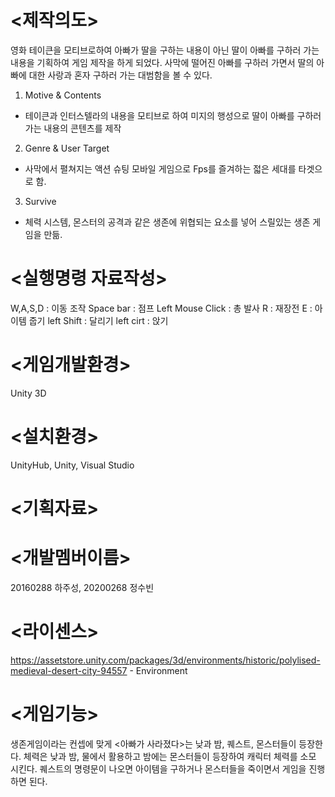 #  <제작의도>

영화 테이큰을 모티브로하여 아빠가 딸을 구하는 내용이 아닌 딸이 아빠를 구하러 가는 내용을 기획하여 게임 제작을 하게 되었다. 사막에 떨어진 아빠를 구하러 가면서 딸의 아빠에 대한 사랑과
혼자 구하러 가는 대범함을 볼 수 있다. 

1. Motive & Contents
- 테이큰과 인터스텔라의 내용을 모티브로 하여 미지의 행성으로 딸이 아빠를 구하러 가는 내용의 콘텐츠를 제작
2. Genre & User Target
- 사막에서 펼쳐지는 액션 슈팅 모바일 게임으로 Fps를 즐겨하는 젋은 세대를 타겟으로 함. 
3.  Survive
- 체력 시스템, 몬스터의 공격과 같은 생존에 위협되는 요소를 넣어 스릴있는 생존 게임을 만듦.


# <실행명령 자료작성>

W,A,S,D : 이동 조작
Space bar : 점프
Left Mouse Click : 총 발사
R : 재장전
E : 아이템 줍기
left Shift : 달리기
left cirt : 앉기


# <게임개발환경> 
Unity 3D

# <설치환경> 
UnityHub, Unity, Visual Studio

# <기획자료> 

# <개발멤버이름> 
20160288 하주성, 20200268 정수빈

# <라이센스> 
https://assetstore.unity.com/packages/3d/environments/historic/polylised-medieval-desert-city-94557 - Environment

# <게임기능>

생존게임이라는 컨셉에 맞게 <아빠가 사라졌다>는 낮과 밤, 퀘스트, 몬스터들이 등장한다. 체력은 낮과 밤, 물에서 활용하고 밤에는 몬스터들이 등장하여 캐릭터 체력를 소모 시킨다.
퀘스트의 명령문이 나오면 아이템을 구하거나 몬스터들을 죽이면서 게임을 진행하면 된다. 
